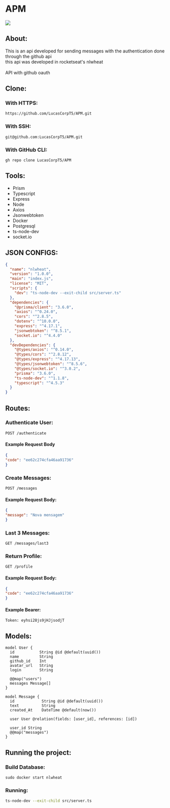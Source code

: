 # APM
<img src=https://cdn.worldvectorlogo.com/logos/prisma-2.svg>

## About:
This is an api developed for sending messages with the authentication done through the github api<br>
this api was developed in rocketseat's nlwheat
<br>
<br>
API with github oauth

## Clone:

### With HTTPS:
```git
https://github.com/LucasCorpT5/APM.git
```
### With SSH:
```git
git@github.com:LucasCorpT5/APM.git
```

### With GitHub CLI:
```git
gh repo clone LucasCorpT5/APM
```

## Tools:
* Prism 
* Typescript 
* Express 
* Node 
* Axios 
* Jsonwebtoken
* Docker
* Postgresql
* ts-node-dev
* socket.io


## JSON CONFIGS:
```json
{
  "name": "nlwheat",
  "version": "1.0.0",
  "main": "index.js",
  "license": "MIT",
  "scripts": {
    "dev": "ts-node-dev --exit-child src/server.ts"
  },
  "dependencies": {
    "@prisma/client": "3.6.0",
    "axios": "^0.24.0",
    "cors": "^2.8.5",
    "dotenv": "^10.0.0",
    "express": "^4.17.1",
    "jsonwebtoken": "^8.5.1",
    "socket.io": "^4.4.0"
  },
  "devDependencies": {
    "@types/axios": "^0.14.0",
    "@types/cors": "^2.8.12",
    "@types/express": "^4.17.13",
    "@types/jsonwebtoken": "^8.5.6",
    "@types/socket.io": "^3.0.2",
    "prisma": "3.6.0",
    "ts-node-dev": "^1.1.8",
    "typescript": "^4.5.3"
  }
}
```

## Routes:
### Authenticate User:
```http
POST /authenticate
```
#### Example Request Body
```json
{
"code": "ee62c274cfa46aa91736"
}
```
### Create Messages:
```http
POST /messages
```
#### Example Request Body:
```json
{
"message": "Nova mensagem"
}
```
### Last 3 Messages:
```http
GET /messages/last3
```
### Return Profile:
```http
GET /profile
```
#### Example Request Body:
```json
{
"code": "ee62c274cfa46aa91736"
}
```
#### Example Bearer:
```token
Token: eyhsi28js9jHJjsodjT
```

## Models:
```prisma
model User {
  id           String @id @default(uuid())
  name         String
  github_id    Int
  avatar_url   String
  login        String

  @@map("users")
  messages Message[]
}

model Message {
  id            String @id @default(uuid())
  text          String
  created_At    DateTime @default(now())

  user User @relation(fields: [user_id], references: [id])

  user_id String
  @@map("messages")
}
```

## Running the project:
### Build Database:
```git
sudo docker start nlwheat
```
### Running:
```bash
ts-node-dev --exit-child src/server.ts
```
